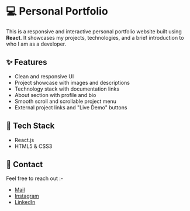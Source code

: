 # 💻 Personal Portfolio

This is a responsive and interactive personal portfolio website built using **React**. It showcases my projects, technologies, and a brief introduction to who I am as a developer.

## ✨ Features

- Clean and responsive UI
- Project showcase with images and descriptions
- Technology stack with documentation links
- About section with profile and bio
- Smooth scroll and scrollable project menu
- External project links and "Live Demo" buttons

## 🔧 Tech Stack

- React.js
- HTML5 & CSS3



##  🔗  Contact
Feel free to reach out :-
- [Mail](mailto:gurbajsingh098@gmail.com)
- [Instagram](https://instagram.com/gurbaj_khaira)
- [LinkedIn](https://linkedin.com/in/gurbaj-singh-5a09482a6)
